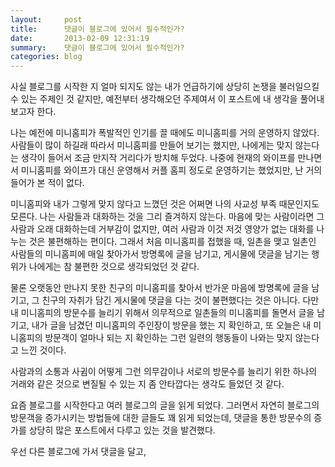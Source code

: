 ```yaml
---
layout:     post
title:      댓글이 블로그에 있어서 필수적인가?
date:       2013-02-09 12:31:19
summary:    댓글이 블로그에 있어서 필수적인가?
categories: blog
---
```


사실 블로그를 시작한 지 얼마 되지도 않는 내가 언급하기에 상당히 논쟁을 불러일으킬 수 있는 주제인 것 같지만, 예전부터 생각해오던 주제여서 이 포스트에 내 생각을 풀어내 보고자 한다.

나는 예전에 미니홈피가 폭발적인 인기를 끌 때에도 미니홈피를 거의 운영하지 않았다. 사람들이 많이 하길래 따라서 미니홈피를 만들어 보기는 했지만, 나에게는 맞지 않는다는 생각이 들어서 조금 만지작 거리다가 방치해 두었다. 나중에 현재의 와이프를 만나면서 미니홈피를 와이프가 대신 운영해서 커플 홈피 정도로 운영하기는 했었지만, 난 거의 들어가 본 적이 없다. 

미니홈피와 내가 그렇게 맞지 않다고 느꼈던 것은 어쩌면 나의 사교성 부족 때문인지도 모른다. 나는 사람들과 대화하는 것을 그리 즐겨하지 않는다. 마음에 맞는 사람이라면 그 사람과 오래 대화하는데 거부감이 없지만, 여러 사람과 이것 저것 영양가 없는 대화를 나누는 것은 불편해하는 편이다. 그래서 처음 미니홈피를 접했을 때, 일촌을 맺고 일촌인 사람들의 미니홈피에 매일 찾아가서 방명록에 글을 남기고, 게시물에 댓글을 남기는 행위가 나에게는 참 불편한 것으로 생각되었던 것 같다. 

물론 오랫동안 만나지 못한 친구의 미니홈피를 찾아서 반가운 마음에 방명록에 글을 남기고, 그 친구의 자취가 담긴 게시물에 댓글을 다는 것이 불편했다는 것은 아니다. 다만 내 미니홈피의 방문수를 늘리기 위해서 의무적으로 일촌들의 미니홈피를 돌면서 글을 남기고, 내가 글을 남겼던 미니홈피의 주인장이 방문을 했는 지 확인하고, 또 오늘은 내 미니홈피의 방문객이 얼마나 되는 지 확인하는 그런 일련의 행동들이 나와는 맞지 않는다고 느낀 것이다. 

사람과의 소통과 사귐이 어떻게 그런 의무감이나 서로의 방문수를 늘리기 위한 하나의 거래와 같은 것으로 변질될 수 있는 지 좀 안타깝다는 생각도 들었던 것 같다. 

요즘 블로그를 시작한다고 여러 블로그의 글을 읽게 되었다. 그러면서 자연히 블로그의 방문객을 증가시키는 방법들에 대한 글들도 꽤 읽게 되었는데, 댓글을 통한 방문수의 증가를 상당히 많은 포스트에서 다루고 있는 것을 발견했다. 

우선 다른 블로그에 가서 댓글을 달고,